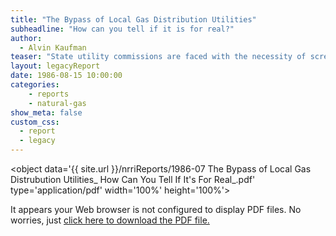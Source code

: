 ```yaml
---
title: "The Bypass of Local Gas Distribution Utilities"
subheadline: "How can you tell if it is for real?"
author:
  - Alvin Kaufman
teaser: "State utility commissions are faced with the necessity of screening out real bypass candidates from those who are attempting to take advantage of the situation, i.e., the bluffers. In order to begin such screening, the regulator must ask questions. NRRI was asked to set out the appropriate questions a public utility commission should ask in an effort to decide if the threat of bypass is real. In order to formulate what needs to be asked, we attempt, in this paper, to carefully define bypass, discuss why it may be considered a problem, analyze the characteristics of a bypass candidate, and finally pose the questions."
layout: legacyReport
date: 1986-08-15 10:00:00
categories:
    - reports
    - natural-gas
show_meta: false
custom_css:
  - report
  - legacy
---
```

<object data='{{ site.url }}/nrriReports/1986-07 The Bypass of Local Gas Distrubution Utilities_ How Can You Tell If It's For Real_.pdf'
        type='application/pdf'
        width='100%'
        height='100%'>

<p>It appears your Web browser is not configured to display PDF files.
No worries, just <a href='{{ site.url }}/nrriReports/1986-07 The Bypass of Local Gas Distrubution Utilities_ How Can You Tell If It's For Real_.pdf'>click here to download the PDF file.</a></p>

</object>
